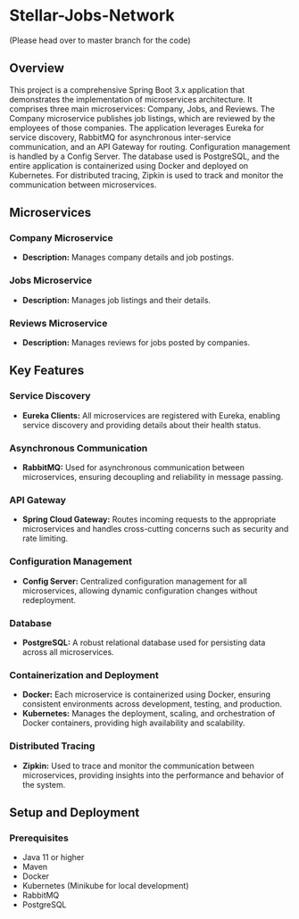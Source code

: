 # Stellar-Jobs-Network

(Please head over to master branch for the code)

## Overview

This project is a comprehensive Spring Boot 3.x application that demonstrates the implementation of microservices architecture. It comprises three main microservices: Company, Jobs, and Reviews. The Company microservice publishes job listings, which are reviewed by the employees of those companies. The application leverages Eureka for service discovery, RabbitMQ for asynchronous inter-service communication, and an API Gateway for routing. Configuration management is handled by a Config Server. The database used is PostgreSQL, and the entire application is containerized using Docker and deployed on Kubernetes. For distributed tracing, Zipkin is used to track and monitor the communication between microservices.

## Microservices

### Company Microservice
- **Description:** Manages company details and job postings.

### Jobs Microservice
- **Description:** Manages job listings and their details.

### Reviews Microservice
- **Description:** Manages reviews for jobs posted by companies.

## Key Features

### Service Discovery
- **Eureka Clients:** All microservices are registered with Eureka, enabling service discovery and providing details about their health status.

### Asynchronous Communication
- **RabbitMQ:** Used for asynchronous communication between microservices, ensuring decoupling and reliability in message passing.

### API Gateway
- **Spring Cloud Gateway:** Routes incoming requests to the appropriate microservices and handles cross-cutting concerns such as security and rate limiting.

### Configuration Management
- **Config Server:** Centralized configuration management for all microservices, allowing dynamic configuration changes without redeployment.

### Database
- **PostgreSQL:** A robust relational database used for persisting data across all microservices.

### Containerization and Deployment
- **Docker:** Each microservice is containerized using Docker, ensuring consistent environments across development, testing, and production.
- **Kubernetes:** Manages the deployment, scaling, and orchestration of Docker containers, providing high availability and scalability.

### Distributed Tracing
- **Zipkin:** Used to trace and monitor the communication between microservices, providing insights into the performance and behavior of the system.


## Setup and Deployment

### Prerequisites
- Java 11 or higher
- Maven
- Docker
- Kubernetes (Minikube for local development)
- RabbitMQ
- PostgreSQL
